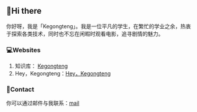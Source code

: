 ## 👋Hi there 
你好呀，我是「Kegongteng」。我是一位平凡的学生，在繁忙的学业之余，热衷于探索各类技术，同时也不忘在闲暇时观看电影，追寻剧情的魅力。
### 💻Websites
1. 知识库： [Kegongteng](https://kegongteng.cn)
2. Hey，Kegongteng：[Hey，Kegongteng](https://hey.kegongteng.cn/)
### 🎯Contact
你可以通过邮件与我联系：[mail](mailto:i@kegongteng.cn)

